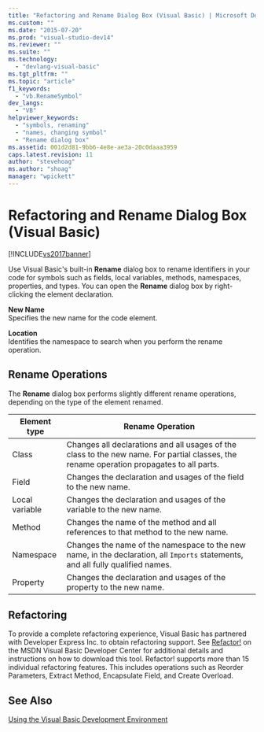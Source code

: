 ```yaml
---
title: "Refactoring and Rename Dialog Box (Visual Basic) | Microsoft Docs"
ms.custom: ""
ms.date: "2015-07-20"
ms.prod: "visual-studio-dev14"
ms.reviewer: ""
ms.suite: ""
ms.technology: 
  - "devlang-visual-basic"
ms.tgt_pltfrm: ""
ms.topic: "article"
f1_keywords: 
  - "vb.RenameSymbol"
dev_langs: 
  - "VB"
helpviewer_keywords: 
  - "symbols, renaming"
  - "names, changing symbol"
  - "Rename dialog box"
ms.assetid: 001d2d81-9bb6-4e8e-ae3a-20c0daaa3959
caps.latest.revision: 11
author: "stevehoag"
ms.author: "shoag"
manager: "wpickett"
---
```

# Refactoring and Rename Dialog Box (Visual Basic)
[!INCLUDE[vs2017banner](../../../includes/vs2017banner.md)]

Use Visual Basic's built-in **Rename** dialog box to rename identifiers in your code for symbols such as fields, local variables, methods, namespaces, properties, and types. You can open the **Rename** dialog box by right-clicking the element declaration.  
  
 **New Name**  
 Specifies the new name for the code element.  
  
 **Location**  
 Identifies the namespace to search when you perform the rename operation.  
  
## Rename Operations  
 The **Rename** dialog box performs slightly different rename operations, depending on the type of the element renamed.  
  
|Element type|Rename Operation|  
|------------------|----------------------|  
|Class|Changes all declarations and all usages of the class to the new name. For partial classes, the rename operation propagates to all parts.|  
|Field|Changes the declaration and usages of the field to the new name.|  
|Local variable|Changes the declaration and usages of the variable to the new name.|  
|Method|Changes the name of the method and all references to that method to the new name.|  
|Namespace|Changes the name of the namespace to the new name, in the declaration, all `Imports` statements, and all fully qualified names.|  
|Property|Changes the declaration and usages of the property to the new name.|  
  
## Refactoring  
 To provide a complete refactoring experience, Visual Basic has partnered with Developer Express Inc. to obtain refactoring support. See [Refactor!](http://go.microsoft.com/fwlink/?LinkId=155788) on the MSDN Visual Basic Developer Center for additional details and instructions on how to download this tool. Refactor! supports more than 15 individual refactoring features. This includes operations such as Reorder Parameters, Extract Method, Encapsulate Field, and Create Overload.  
  
## See Also  
 [Using the Visual Basic Development Environment](../../../visual-basic/developing-apps/using-ide/using-the-visual-basic-development-environment.md)